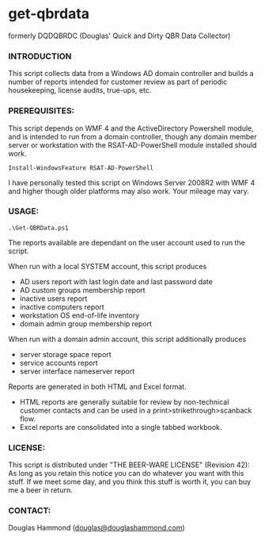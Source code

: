 # get-qbrdata
formerly DQDQBRDC (Douglas' Quick and Dirty QBR Data Collector)

### INTRODUCTION
This script collects data from a Windows AD domain controller and builds a number of reports intended for customer review as part of periodic housekeeping, license audits, true-ups, etc.

### PREREQUISITES:
This script depends on WMF 4 and the ActiveDirectory Powershell module,  and is intended to run from a domain controller, though any domain member server or workstation with the RSAT-AD-PowerShell module installed should work.
```
Install-WindowsFeature RSAT-AD-PowerShell
```

I have personally tested this script on Windows Server 2008R2 with WMF 4 and higher though older platforms may also work. Your mileage may vary.

### USAGE:

```
.\Get-QBRData.ps1
```

The reports available are dependant on the user account used to run the script.

When run with a local SYSTEM account, this script produces
- AD users report with last login date and last password date
- AD custom groups membership report
- inactive users report
- inactive computers report
- workstation OS end-of-life inventory
- domain admin group membership report

When run with a domain admin account, this script additionally produces
- server storage space report 
- service accounts report
- server interface nameserver report

Reports are generated in both HTML and Excel format.
- HTML reports are generally suitable for review by non-technical customer contacts and can be used in a print>strikethrough>scanback flow.
- Excel reports are consolidated into a single tabbed workbook.

### LICENSE:
This script is distributed under "THE BEER-WARE LICENSE" (Revision 42):
As long as you retain this notice you can do whatever you want with this stuff.
If we meet some day, and you think this stuff is worth it, you can buy me a beer in return.

### CONTACT:
Douglas Hammond (douglas@douglashammond.com)
